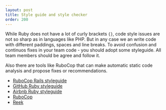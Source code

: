 ```yaml
---
layout: post
title: Style guide and style checker
order: 200
---
```


While Ruby does not have a lot of curly brackets `{}`, code style issues are not so sharp as in languages like PHP. But in any case we an write code with different paddings, spaces and line breaks. To avoid confusion and continuos fixes in your team code - you should adopt some styleguide. All team members should be agree and follow it.

Also there are tools like RuboCop that can make automatic static code analysis and propose fixes or recommendations.

* [RuboCop Rails styleguide](https://github.com/bbatsov/rails-style-guide) 
* [GitHub Ruby styleguide](https://github.com/styleguide/ruby)
* [Airbnb Ruby styleguide](https://github.com/airbnb/ruby)
* [RuboCop](https://github.com/bbatsov/rubocop)
* [Reek](https://github.com/troessner/reek)

